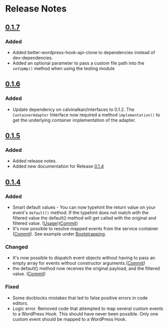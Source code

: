 # Release Notes

## [0.1.7](https://github.com/calvinalkan/better-wordpress-hooks/compare/0.1.6...0.1.7)

### Added

- Added better-wordpress-hook-api-clone to dependencies instead of dev-dependencies.
- Added an optional parameter to pass a custom file path into the `setUpWp()` method when using the testing module

## [0.1.6](https://github.com/calvinalkan/better-wordpress-hooks/compare/0.1.5...0.1.6)

### Added

- Update dependency on calvinalkan/interfaces to 0.1.2. The `ContainerAdapter` Interface now required a method `implementation()` to get the underlying container implementation of the adapter.

## [0.1.5](https://github.com/calvinalkan/better-wordpress-hooks/compare/0.1.4...0.1.5)

### Added

- Added release notes. 
- Added new documentation for Release [0.1.4](https://github.com/calvinalkan/better-wordpress-hooks/blob/master/CHANGELOG.md#014)

## [0.1.4](https://github.com/calvinalkan/better-wordpress-hooks/compare/0.1.3...0.1.4)

### Added

- Smart default values - You can now typehint the return value on your event's `default()` method. If the typehint does not match with the filtered value the default() method will get called with the original and filtered value. ([Usage](https://github.com/calvinalkan/better-wordpress-hooks/tree/0.1.5#return-values-for-invalid-callback))([Commit](https://github.com/calvinalkan/better-wordpress-hooks/commit/8d564babae2f448f607ceb1aea73edae487d2bfc#diff-6f76b222b1d42b154e0ca5f9cca9c766227cb56a75f7bff262e412a5f85a9378R182))
- It's now possible to resolve mapped events from the service container ([Commit](https://github.com/calvinalkan/better-wordpress-hooks/commit/3b48f0b7951c28e1f1c8ff7ce94ce7e842e89ef6)). See example under [Bootstrapping](https://github.com/calvinalkan/better-wordpress-hooks/blob/master/README.md#bootstrapping).

### Changed
- It's now possible to dispatch event objects without having to pass an empty array for events without constructor arguments.([Commit](https://github.com/calvinalkan/better-wordpress-hooks/commit/6165c5b3b0c810839fa02c43ebec87e78d91c6f1))
- the default() method now receives the original payload, and the filtered value. ([Commit](https://github.com/calvinalkan/better-wordpress-hooks/commit/8d564babae2f448f607ceb1aea73edae487d2bfc))

### Fixed

- Some docblocks mistakes that led to false positive errors in code editors.
- Logic error. Removed code that attempted to map several custom events to a WordPress Hook.
This should have never been possible. Only one custom event should be mapped to a WordPress Hook.
